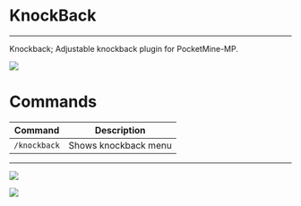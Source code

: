 # KnockBack
---
Knockback; Adjustable knockback plugin for PocketMine-MP.

<img src="https://cdn.discordapp.com/attachments/1081967729004789891/1098700491254419456/image.png">

# Commands

| Command | Description |
| --- | --- |
| `/knockback` | Shows knockback menu |

---


<img src="https://camo.githubusercontent.com/daf35c44c11a146522faedb80925edb265b89128993e64d05fa52e3dddfc06ec/687474703a2f2f466f7254686542616467652e636f6d2f696d616765732f6261646765732f6275696c742d62792d646576656c6f706572732e737667">

[![](https://poggit.pmmp.io/shield.state/KnockBack)](https://poggit.pmmp.io/p/KnockBack)
<a href="https://poggit.pmmp.io/p/KnockBack">
